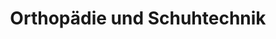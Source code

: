 ---
title: "Orthopädie und Schuhtechnik"
url: /guestrow/orthopaedie-und-schuhtechnik/
shop: Sanitätshaus
---